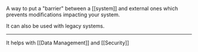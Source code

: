 A way to put a "barrier" between a [[system]] and external ones which prevents modifications impacting your system.

It can also be used with legacy systems.

---

It helps with [[Data Management]] and [[Security]]
